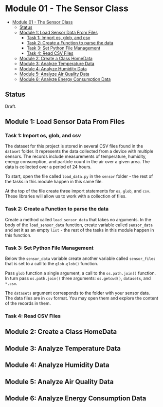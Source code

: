 # Module 01 - The Sensor Class

- [Module 01 - The Sensor Class](#module-01---the-sensor-class)
  - [Status](#status)
  - [Module 1: Load Sensor Data From Files](#module-1-load-sensor-data-from-files)
    - [Task 1: Import os, glob, and csv](#task-1-import-os-glob-and-csv)
    - [Task 2: Create a Function to parse the data](#task-2-create-a-function-to-parse-the-data)
    - [Task 3: Set Python File Management](#task-3-set-python-file-management)
    - [Task 4: Read CSV Files](#task-4-read-csv-files)
  - [Module 2: Create a Class HomeData](#module-2-create-a-class-homedata)
  - [Module 3: Analyze Temperature Data](#module-3-analyze-temperature-data)
  - [Module 4: Analyze Humidity Data](#module-4-analyze-humidity-data)
  - [Module 5: Analyze Air Quality Data](#module-5-analyze-air-quality-data)
  - [Module 6: Analyze Energy Consumption Data](#module-6-analyze-energy-consumption-data)

## Status

Draft.

## Module 1: Load Sensor Data From Files

### Task 1: Import os, glob, and csv

[//]:# (@pytest.mark.test_load_data_function_module1)

The dataset for this project is stored in several CSV files found in the `dataset` folder. It represents the data collected from a device with multiple sensors. The records include measurements of temperature, humidity, energy consumption, and particle count in the air over a given area. The data is collected over a period of 24 hours.  

To start, open the file called `load_data.py` in the `sensor` folder - the rest of the tasks in this module happen in this same file.

At the top of the file create three import statements for `os`, `glob`, and `csv`. These libraries will allow us to work with a collection of files.

### Task 2: Create a Function to parse the data

[//]:# (@pytest.mark.test_load_data_load_sensor_func_module1)

Create a method called `load_sensor_data` that takes no arguments.
In the body of the `load_sensor_data` function, create variable called `sensor_data` and set it as an empty `list` - the rest of the tasks in this module happen in this function.

### Task 3: Set Python File Management

[//]:# (@pytest.mark.test_load_data_sensor_files_module1)

Below the `sensor_data` variable create another variable called `sensor_files` that is set to a call to the `glob.glob()` function.

Pass `glob` function a single argument, a call to the `os.path.join()` function. In turn pass `os.path.join()` three arguments: `os.getcwd()`, `datasets`, and `*.csv`.

The `datasets` argument corresponds to the folder with your sensor data. The data files are in `csv` format. You may open them and explore the content of the records in them.

### Task 4: Read CSV Files

[//]:# (@pytest.mark.test_load_data_load_sensor_func_module1)

## Module 2: Create a Class HomeData

## Module 3: Analyze Temperature Data

## Module 4: Analyze Humidity Data

## Module 5: Analyze Air Quality Data

## Module 6: Analyze Energy Consumption Data
